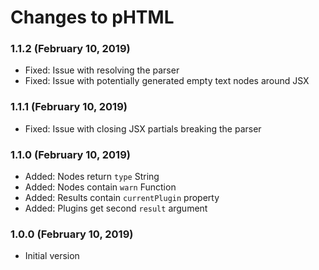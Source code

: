 # Changes to pHTML

### 1.1.2 (February 10, 2019)

- Fixed: Issue with resolving the parser
- Fixed: Issue with potentially generated empty text nodes around JSX

### 1.1.1 (February 10, 2019)

- Fixed: Issue with closing JSX partials breaking the parser

### 1.1.0 (February 10, 2019)

- Added: Nodes return `type` String
- Added: Nodes contain `warn` Function
- Added: Results contain `currentPlugin` property
- Added: Plugins get second `result` argument

### 1.0.0 (February 10, 2019)

- Initial version
